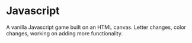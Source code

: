 # Javascript
A vanilla Javascript game built on an HTML canvas. Letter changes, color changes, working on adding more functionality.

